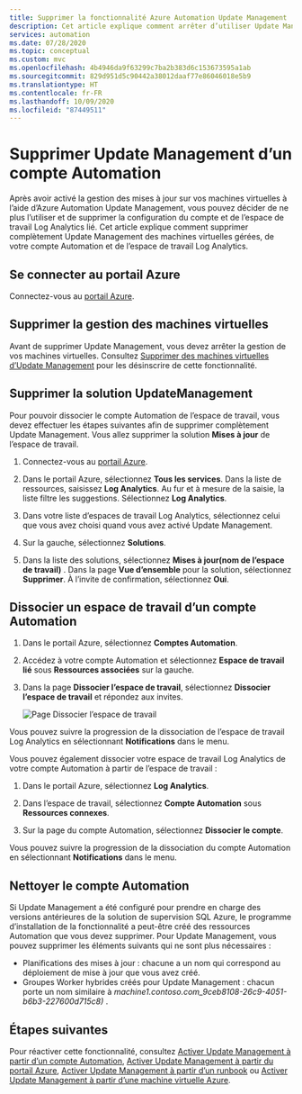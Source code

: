 ```yaml
---
title: Supprimer la fonctionnalité Azure Automation Update Management
description: Cet article explique comment arrêter d’utiliser Update Management et dissocier un compte Automation de l’espace de travail Log Analytics.
services: automation
ms.date: 07/28/2020
ms.topic: conceptual
ms.custom: mvc
ms.openlocfilehash: 4b4946da9f63299c7ba2b383d6c153673595a1ab
ms.sourcegitcommit: 829d951d5c90442a38012daaf77e86046018e5b9
ms.translationtype: HT
ms.contentlocale: fr-FR
ms.lasthandoff: 10/09/2020
ms.locfileid: "87449511"
---
```

# <a name="remove-update-management-from-automation-account"></a>Supprimer Update Management d’un compte Automation

Après avoir activé la gestion des mises à jour sur vos machines virtuelles à l’aide d’Azure Automation Update Management, vous pouvez décider de ne plus l’utiliser et de supprimer la configuration du compte et de l’espace de travail Log Analytics lié.  Cet article explique comment supprimer complètement Update Management des machines virtuelles gérées, de votre compte Automation et de l’espace de travail Log Analytics.

## <a name="sign-into-the-azure-portal"></a>Se connecter au portail Azure

Connectez-vous au [portail Azure](https://portal.azure.com).

## <a name="remove-management-of-vms"></a>Supprimer la gestion des machines virtuelles

Avant de supprimer Update Management, vous devez arrêter la gestion de vos machines virtuelles. Consultez [Supprimer des machines virtuelles d’Update Management](update-mgmt-remove-vms.md) pour les désinscrire de cette fonctionnalité.

## <a name="remove-updatemanagement-solution"></a>Supprimer la solution UpdateManagement

Pour pouvoir dissocier le compte Automation de l’espace de travail, vous devez effectuer les étapes suivantes afin de supprimer complètement Update Management. Vous allez supprimer la solution **Mises à jour** de l’espace de travail.

1. Connectez-vous au [portail Azure](https://portal.azure.com).

2. Dans le portail Azure, sélectionnez **Tous les services**. Dans la liste de ressources, saisissez **Log Analytics**. Au fur et à mesure de la saisie, la liste filtre les suggestions. Sélectionnez **Log Analytics**.

3. Dans votre liste d’espaces de travail Log Analytics, sélectionnez celui que vous avez choisi quand vous avez activé Update Management.

4. Sur la gauche, sélectionnez **Solutions**.  

5. Dans la liste des solutions, sélectionnez **Mises à jour(nom de l’espace de travail)** . Dans la page **Vue d’ensemble** pour la solution, sélectionnez **Supprimer**. À l’invite de confirmation, sélectionnez **Oui**.

## <a name="unlink-workspace-from-automation-account"></a>Dissocier un espace de travail d’un compte Automation

1. Dans le portail Azure, sélectionnez **Comptes Automation**.

2. Accédez à votre compte Automation et sélectionnez **Espace de travail lié** sous **Ressources associées** sur la gauche.

3. Dans la page **Dissocier l’espace de travail**, sélectionnez **Dissocier l’espace de travail** et répondez aux invites.

   ![Page Dissocier l’espace de travail](media/update-mgmt-remove-feature/automation-unlink-workspace-blade.png)

Vous pouvez suivre la progression de la dissociation de l’espace de travail Log Analytics en sélectionnant **Notifications** dans le menu.

Vous pouvez également dissocier votre espace de travail Log Analytics de votre compte Automation à partir de l’espace de travail :

1. Dans le portail Azure, sélectionnez **Log Analytics**.

2. Dans l’espace de travail, sélectionnez **Compte Automation** sous **Ressources connexes**.

3. Sur la page du compte Automation, sélectionnez **Dissocier le compte**.

Vous pouvez suivre la progression de la dissociation du compte Automation en sélectionnant **Notifications** dans le menu.

## <a name="cleanup-automation-account"></a>Nettoyer le compte Automation

Si Update Management a été configuré pour prendre en charge des versions antérieures de la solution de supervision SQL Azure, le programme d’installation de la fonctionnalité a peut-être créé des ressources Automation que vous devez supprimer. Pour Update Management, vous pouvez supprimer les éléments suivants qui ne sont plus nécessaires :

   * Planifications des mises à jour : chacune a un nom qui correspond au déploiement de mise à jour que vous avez créé.
   * Groupes Worker hybrides créés pour Update Management : chacun porte un nom similaire à *machine1.contoso.com_9ceb8108-26c9-4051-b6b3-227600d715c8)* .

## <a name="next-steps"></a>Étapes suivantes

Pour réactiver cette fonctionnalité, consultez [Activer Update Management à partir d’un compte Automation](update-mgmt-enable-automation-account.md), [Activer Update Management à partir du portail Azure](update-mgmt-enable-portal.md), [Activer Update Management à partir d’un runbook](update-mgmt-enable-runbook.md) ou [Activer Update Management à partir d’une machine virtuelle Azure](update-mgmt-enable-vm.md).
